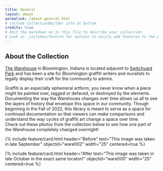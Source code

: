 ```yaml
---
title: General 
layout: about
permalink: /about-general.html
# include CollectionBuilder info at bottom
credits: true
# Edit the markdown on in this file to describe your collection
# Look in _includes/feature for options to easily add features to the page
---
```


<!--{% include feature/nav-menu.html sections="Related" %}-->

## About the Collection
[The Warehouse](https://btwownwarehouse.com/art/) in Bloomington, Indiana is located adjacent to [Switchyard Park](https://bloomington.in.gov/parks/parks/switchyard-park) and has been a site for Bloomington graffiti writers and muralists to legally display their craft for the community to admire.  

Graffiti is an especially ephemeral artform, you never know when a piece might be painted over, tagged or defaced, or destroyed by the elements. Documenting the way the Warehoues changes over time allows us all to see the layers of history that envelope this space in our community. Though beginning in the Fall of 2022, this library is meant to serve as a space for continued documentation so that viewers can make comparisons and understand the way cycles of graffiti art change a space over time.  
Check out these photos from the collection below to see how one part of the Warehouse completely changed overnight!

{% include feature/card.html header="Before" text="This image was taken in late September" objectid="ware002" width="25" centered=true %}

{% include feature/card.html header="After text="This image was taken in late October in the exact same locaton!" objectid="ware000" width="25" centered=true %}

